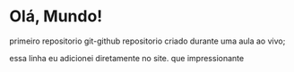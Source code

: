 # Olá, Mundo!
 primeiro repositorio git-github
repositorio criado durante uma aula ao vivo;

essa linha eu adicionei diretamente no site. que impressionante

